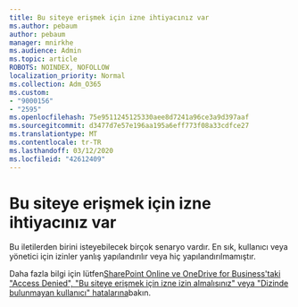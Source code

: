 ```yaml
---
title: Bu siteye erişmek için izne ihtiyacınız var
ms.author: pebaum
author: pebaum
manager: mnirkhe
ms.audience: Admin
ms.topic: article
ROBOTS: NOINDEX, NOFOLLOW
localization_priority: Normal
ms.collection: Adm_O365
ms.custom:
- "9000156"
- "2595"
ms.openlocfilehash: 75e9511245125330aee8d7241a96ce3a9d397aaf
ms.sourcegitcommit: d3477d7e57e196aa195a6eff773f08a33cdfce27
ms.translationtype: MT
ms.contentlocale: tr-TR
ms.lasthandoff: 03/12/2020
ms.locfileid: "42612409"
---
```

# <a name="you-need-permission-to-access-this-site"></a>Bu siteye erişmek için izne ihtiyacınız var

Bu iletilerden birini isteyebilecek birçok senaryo vardır. En sık, kullanıcı veya yönetici için izinler yanlış yapılandırılır veya hiç yapılandırılmamıştır. 

Daha fazla bilgi için lütfen[SharePoint Online ve OneDrive for Business'taki "Access Denied", "Bu siteye erişmek için izne izin almalısınız" veya "Dizinde bulunmayan kullanıcı" hatalarına](https://docs.microsoft.com/sharepoint/support/administration/access-denied-or-need-permission-error-sharepoint-online-or-onedrive-for-business)bakın.
